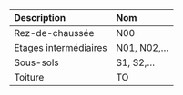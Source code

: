 | Description | Nom |
| :--- | :--- |
| Rez-de-chaussée | N00 |
| Etages intermédiaires | N01, N02,… |
| Sous-sols | S1, S2,… |
| Toiture | TO |



